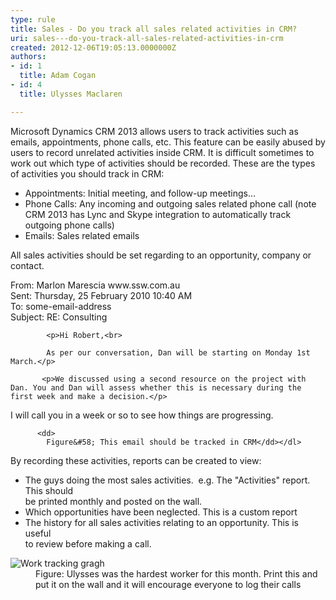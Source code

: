 ```yaml
---
type: rule
title: Sales - Do you track all sales related activities in CRM?
uri: sales---do-you-track-all-sales-related-activities-in-crm
created: 2012-12-06T19:05:13.0000000Z
authors:
- id: 1
  title: Adam Cogan
- id: 4
  title: Ulysses Maclaren

---
```


 
Microsoft Dynamics CRM 2013 allows users to track activities such as emails, appointments,           phone calls, etc. This feature can be easily abused by users to record unrelated           activities inside CRM. It is difficult sometimes to work out which type of activities           should be recorded. These are the types of activities you should track in CRM:
 
- Appointments: Initial meeting, and follow-up meetings...
- Phone Calls: Any incoming and outgoing sales related phone call (note CRM 2013 has Lync and Skype integration to automatically track outgoing phone calls)​
- Emails: Sales related emails


All sales activities should be set regarding to an opportunity, company or contact.
<dl><dt class="greyBox">
<p>            From&#58; Marlon Marescia​ www.ssw.com.au <br>
            Sent&#58; Thursday, 25 February 2010 10&#58;40 AM<br>
            To&#58; some-email-address<br>
            Subject&#58; RE&#58; Consulting<br></p>

            <p>Hi Robert,<br>

            As per our conversation, Dan will be starting on Monday 1st March.</p>

           <p>We discussed using a second resource on the project with Dan. You and Dan will assess whether this is necessary during the first week and make a decision.</p>

<p>I will call you in a week or so to see how things are progressing.</p>
    </dt>
        
          <dd>
            Figure&#58; This email should be tracked in CRM</dd></dl>
By recording these activities, reports can be created to view:

- The guys doing the most sales activities.
 e.g. The "Activities" report. This should<br>            be printed monthly and posted on the wall.
- Which opportunities have been neglected. This is a custom report​
- The history for all sales activities relating to an opportunity. This is useful<br>            to review before making a call.

<dl class="image">          <dt>
            <img src="/Communication/RulesToBetterCRMForUsers/PublishingImages/TrackingGraph.jpg" alt="Work tracking gragh"></dt>
          <dd>
            Figure&#58; Ulysses was the hardest worker for this month. Print this and put it on
            the wall and it will encourage everyone to log their calls
          </dd>
        </dl>
